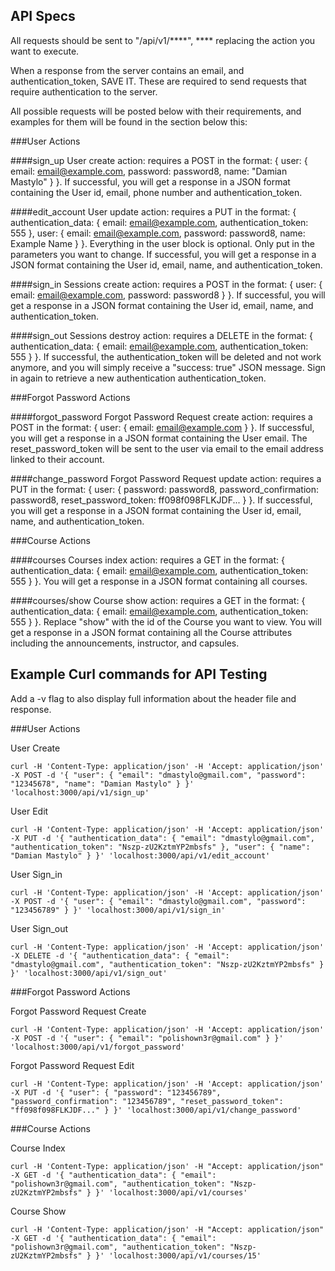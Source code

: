 API Specs
---------
All requests should be sent to "/api/v1/****", **** replacing the action you want to execute.

When a response from the server contains an email, and authentication_token, SAVE IT. These are required
to send requests that require authentication to the server.

All possible requests will be posted below with their requirements, and examples for them will be found in the section below this:

###User Actions

####sign_up
User create action: requires a POST in the format: { user: { email: email@example.com, password: password8, name: "Damian Mastylo" } }. If successful, you will get a response in a JSON format containing the User id, email, phone number and authentication_token.

####edit_account
User update action: requires a PUT in the format: { authentication_data: { email: email@example.com, authentication_token: 555 }, user: { email: email@example.com, password: password8, name: Example Name } }. Everything in the user block is optional. Only put in the parameters you want to change. If successful, you will get a response in a JSON format containing the User id, email, name, and authentication_token.

####sign_in
Sessions create action: requires a POST in the format: { user: { email: email@example.com, password: password8 } }. If successful, you will get a response in a JSON format containing the User id, email, name, and authentication_token.

####sign_out
Sessions destroy action: requires a DELETE in the format: { authentication_data: { email: email@example.com, authentication_token: 555 } }. If successful, the authentication_token will be deleted and not work anymore, and you will simply receive a "success: true" JSON message. Sign in again to retrieve a new authentication authentication_token.

###Forgot Password Actions

####forgot_password
Forgot Password Request create action: requires a POST in the format: { user: { email: email@example.com } }. If successful, you will get a response in a JSON format containing the User email. The reset_password_token will be sent to the user via email to the email address linked to their account.

####change_password
Forgot Password Request update action: requires a PUT in the format: { user: { password: password8, password_confirmation: password8, reset_password_token: ff098f098FLKJDF... } }. If successful, you will get a response in a JSON format containing the User id, email, name, and authentication_token.

###Course Actions

####courses
Courses index action: requires a GET in the format: { authentication_data: { email: email@example.com, authentication_token: 555 } }. You will get a response in a JSON format containing all courses.

####courses/show
Course show action: requires a GET in the format: { authentication_data: { email: email@example.com, authentication_token: 555 } }. Replace "show" with the id of the Course you want to view. You will get a response in a JSON format containing all the Course attributes including the announcements, instructor, and capsules.

Example Curl commands for API Testing
--------------------------------------

Add a -v flag to also display full information about the header file and response.

###User Actions

User Create
````
curl -H 'Content-Type: application/json' -H 'Accept: application/json' -X POST -d '{ "user": { "email": "dmastylo@gmail.com", "password": "12345678", "name": "Damian Mastylo" } }' 'localhost:3000/api/v1/sign_up'
````

User Edit
````
curl -H 'Content-Type: application/json' -H 'Accept: application/json' -X PUT -d '{ "authentication_data": { "email": "dmastylo@gmail.com", "authentication_token": "Nszp-zU2KztmYP2mbsfs" }, "user": { "name": "Damian Mastylo" } }' 'localhost:3000/api/v1/edit_account'
````

User Sign_in
````
curl -H 'Content-Type: application/json' -H 'Accept: application/json' -X POST -d '{ "user": { "email": "dmastylo@gmail.com", "password": "123456789" } }' 'localhost:3000/api/v1/sign_in'
````

User Sign_out
````
curl -H 'Content-Type: application/json' -H 'Accept: application/json' -X DELETE -d '{ "authentication_data": { "email": "dmastylo@gmail.com", "authentication_token": "Nszp-zU2KztmYP2mbsfs" } }' 'localhost:3000/api/v1/sign_out'
````

###Forgot Password Actions

Forgot Password Request Create
````
curl -H 'Content-Type: application/json' -H 'Accept: application/json' -X POST -d '{ "user": { "email": "polishown3r@gmail.com" } }' 'localhost:3000/api/v1/forgot_password'
````

Forgot Password Request Edit
````
curl -H 'Content-Type: application/json' -H 'Accept: application/json' -X PUT -d '{ "user": { "password": "123456789", "password_confirmation": "123456789", "reset_password_token": "ff098f098FLKJDF..." } }' 'localhost:3000/api/v1/change_password'
````

###Course Actions

Course Index
````
curl -H 'Content-Type: application/json' -H "Accept: application/json" -X GET -d '{ "authentication_data": { "email": "polishown3r@gmail.com", "authentication_token": "Nszp-zU2KztmYP2mbsfs" } }' 'localhost:3000/api/v1/courses'
````

Course Show
````
curl -H 'Content-Type: application/json' -H "Accept: application/json" -X GET -d '{ "authentication_data": { "email": "polishown3r@gmail.com", "authentication_token": "Nszp-zU2KztmYP2mbsfs" } }' 'localhost:3000/api/v1/courses/15'
````